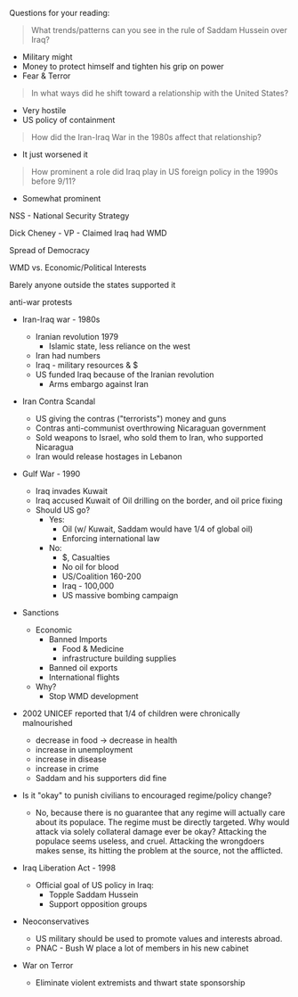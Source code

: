 Questions for your reading:

> What trends/patterns can you see in the rule of Saddam Hussein over Iraq?

- Military might
- Money to protect himself and tighten his grip on power
- Fear & Terror

> In what ways did he shift toward a relationship with the United States?

- Very hostile
- US policy of containment

> How did the Iran-Iraq War in the 1980s affect that relationship?

- It just worsened it

> How prominent a role did Iraq play in US foreign policy in the 1990s before 9/11?

- Somewhat prominent

NSS - National Security Strategy

Dick Cheney - VP - Claimed Iraq had WMD

Spread of Democracy

WMD vs. Economic/Political Interests

Barely anyone outside the states supported it

anti-war protests

- Iran-Iraq war - 1980s
  - Iranian revolution 1979
    - Islamic state, less reliance on the west
  - Iran had numbers
  - Iraq - military resources & $
  - US funded Iraq because of the Iranian revolution
    - Arms embargo against Iran

- Iran Contra Scandal
  - US giving the contras ("terrorists") money and guns
  - Contras anti-communist overthrowing Nicaraguan government
  - Sold weapons to Israel, who sold them to Iran, who supported Nicaragua
  - Iran would release hostages in Lebanon

- Gulf War - 1990
  - Iraq invades Kuwait
  - Iraq accused Kuwait of Oil drilling on the border, and oil price fixing
  - Should US go?
    - Yes:
      - Oil (w/ Kuwait, Saddam would have 1/4 of global oil)
      - Enforcing international law
    - No:
      - $, Casualties
      - No oil for blood
      - US/Coalition 160-200
      - Iraq - 100,000
      - US massive bombing campaign
- Sanctions
  - Economic
    - Banned Imports
      - Food & Medicine
      - infrastructure building supplies
    - Banned oil exports
    - International flights
  - Why?
    - Stop WMD development
- 2002 UNICEF reported that 1/4 of children were chronically malnourished
  - decrease in food -> decrease in health
  - increase in unemployment
  - increase in disease
  - increase in crime
  - Saddam and his supporters did fine

- Is it "okay" to punish civilians to encouraged regime/policy change?
  - No, because there is no guarantee that any regime will actually care about its populace. The regime must be directly targeted. Why would attack via solely collateral damage ever be okay? Attacking the populace seems useless, and cruel. Attacking the wrongdoers makes sense, its hitting the problem at the source, not the afflicted.

- Iraq Liberation Act - 1998
  - Official goal of US policy in Iraq:
    - Topple Saddam Hussein
    - Support opposition groups

- Neoconservatives
  - US military should be used to promote values and interests abroad.
  - PNAC - Bush W place a lot of members in his new cabinet

- War on Terror
  - Eliminate violent extremists and thwart state sponsorship
